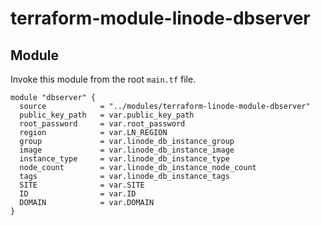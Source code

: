 # terraform-module-linode-dbserver

## Module

Invoke this module from the root `main.tf` file.

```hcl
module "dbserver" {
  source            = "../modules/terraform-linode-module-dbserver"
  public_key_path   = var.public_key_path
  root_password     = var.root_password
  region            = var.LN_REGION
  group             = var.linode_db_instance_group
  image             = var.linode_db_instance_image
  instance_type     = var.linode_db_instance_type
  node_count        = var.linode_db_instance_node_count
  tags              = var.linode_db_instance_tags
  SITE              = var.SITE
  ID                = var.ID
  DOMAIN            = var.DOMAIN
}
```

